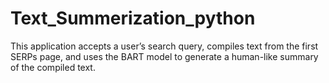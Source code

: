 # Text_Summerization_python
This application accepts a user’s search query, compiles text from the first SERPs page, and uses the BART model to generate a human-like summary of the compiled text.

